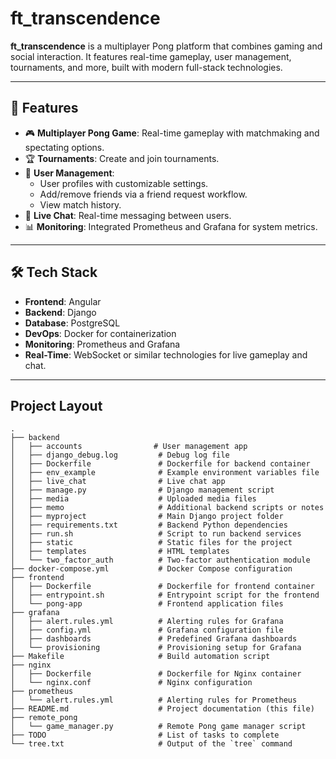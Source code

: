 # ft_transcendence

**ft_transcendence** is a multiplayer Pong platform that combines gaming and social interaction. It features real-time gameplay, user management, tournaments, and more, built with modern full-stack technologies.

---

## 🚀 Features
- 🎮 **Multiplayer Pong Game**: Real-time gameplay with matchmaking and spectating options.
- 🏆 **Tournaments**: Create and join tournaments.
- 👥 **User Management**: 
  - User profiles with customizable settings.
  - Add/remove friends via a friend request workflow.
  - View match history.
- 💬 **Live Chat**: Real-time messaging between users.
- 📊 **Monitoring**: Integrated Prometheus and Grafana for system metrics.

---

## 🛠️ Tech Stack
- **Frontend**: Angular  
- **Backend**: Django  
- **Database**: PostgreSQL  
- **DevOps**: Docker for containerization  
- **Monitoring**: Prometheus and Grafana  
- **Real-Time**: WebSocket or similar technologies for live gameplay and chat.

---
## Project Layout
```
.
├── backend
│   ├── accounts                # User management app
│   ├── django_debug.log         # Debug log file
│   ├── Dockerfile               # Dockerfile for backend container
│   ├── env_example              # Example environment variables file
│   ├── live_chat                # Live chat app
│   ├── manage.py                # Django management script
│   ├── media                    # Uploaded media files
│   ├── memo                     # Additional backend scripts or notes
│   ├── myproject                # Main Django project folder
│   ├── requirements.txt         # Backend Python dependencies
│   ├── run.sh                   # Script to run backend services
│   ├── static                   # Static files for the project
│   ├── templates                # HTML templates
│   └── two_factor_auth          # Two-factor authentication module
├── docker-compose.yml           # Docker Compose configuration
├── frontend
│   ├── Dockerfile               # Dockerfile for frontend container
│   ├── entrypoint.sh            # Entrypoint script for the frontend
│   └── pong-app                 # Frontend application files
├── grafana
│   ├── alert.rules.yml          # Alerting rules for Grafana
│   ├── config.yml               # Grafana configuration file
│   ├── dashboards               # Predefined Grafana dashboards
│   └── provisioning             # Provisioning setup for Grafana
├── Makefile                     # Build automation script
├── nginx
│   ├── Dockerfile               # Dockerfile for Nginx container
│   └── nginx.conf               # Nginx configuration
├── prometheus
│   └── alert.rules.yml          # Alerting rules for Prometheus
├── README.md                    # Project documentation (this file)
├── remote_pong
│   └── game_manager.py          # Remote Pong game manager script
├── TODO                         # List of tasks to complete
└── tree.txt                     # Output of the `tree` command
```

